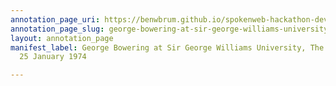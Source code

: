 ```yaml
---
annotation_page_uri: https://benwbrum.github.io/spokenweb-hackathon-development-noterms/annotations/george-bowering-at-sir-george-williams-university-the-poetry-series-25-january-1974-canvas-1-audience-member-3.json
annotation_page_slug: george-bowering-at-sir-george-williams-university-the-poetry-series-25-january-1974-canvas-1-audience-member-3
layout: annotation_page
manifest_label: George Bowering at Sir George Williams University, The Poetry Series,
  25 January 1974

---
```

